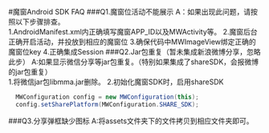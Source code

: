 #魔窗Android SDK FAQ
###Q1.魔窗位活动不能展示
A：如果出现此问题，请按照以下步骤排查。<br>
1.AndroidManifest.xml内正确填写魔窗APP_ID以及MWActivity等。
2.魔窗后台正确开启活动，并投放到相应的魔窗位
3.确保代码中MWImageView绑定正确的魔窗位key
4.正确集成Session
###Q2.Jar包重复（暂未集成新浪微博分享，忽略此步）
A:如果显示微信分享等jar包重复。（特别如果集成了shareSDK，会报微博的jar包重复）<br>
1.将微信jar包libmma.jar删除。
2.初始化魔窗SDK时，启用shareSDK
```Java
  MWConfiguration config = new MWConfiguration(this);
  config.setSharePlatform(MWConfiguration.SHARE_SDK);
```
###Q3.分享弹框缺少图标
A:将assets文件夹下的文件拷贝到相应文件夹即可。
